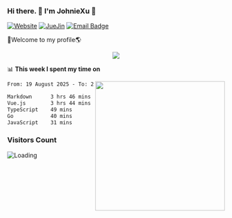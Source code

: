 ### Hi there. 👋 I'm JohnieXu :lemon:

[![Website](https://img.shields.io/badge/-Website-c14438?style=flat-square&logo=w&logoColor=white)](https://johniexu.github.io/)
[![JueJin](https://img.shields.io/badge/-JueJin-c14438?style=flat-square&logo=j&logoColor=white)](https://juejin.cn/user/2277843822444958)
[![Email Badge](https://img.shields.io/badge/-Email-c14438?style=flat-square&logo=Email&logoColor=white&link=mailto:281910378@qq.com)](mailto:281910378@qq.com)

🚀Welcome to my profile🌎

<center>
<img align='center' src="https://images.unsplash.com/photo-1690689636978-90d0f3592791?ixlib=rb-4.0.3&ixid=M3wxMjA3fDB8MHxwaG90by1wYWdlfHx8fGVufDB8fHx8fA%3D%3D&auto=format&fit=crop&w=2070&q=80">
</center>

📊 **This week I spent my time on**

<img align='right' width="300" src="https://github-readme-stats.vercel.app/api?username=JohnieXu&show_icons=true&title_color=fff&icon_color=79ff97&text_color=9f9f9f&bg_color=151515&count_private=true">

<!--START_SECTION:waka-->

```txt
From: 19 August 2025 - To: 26 August 2025

Markdown      3 hrs 46 mins   ████████▓░░░░░░░░░░░░░░░░   34.82 %
Vue.js        3 hrs 44 mins   ████████▓░░░░░░░░░░░░░░░░   34.61 %
TypeScript    49 mins         ██░░░░░░░░░░░░░░░░░░░░░░░   07.55 %
Go            40 mins         █▓░░░░░░░░░░░░░░░░░░░░░░░   06.26 %
JavaScript    31 mins         █▒░░░░░░░░░░░░░░░░░░░░░░░   04.81 %
```

<!--END_SECTION:waka-->

### Visitors Count
<img align="left" src = "https://profile-counter.glitch.me/JohnieXu/count.svg" alt ="Loading">
